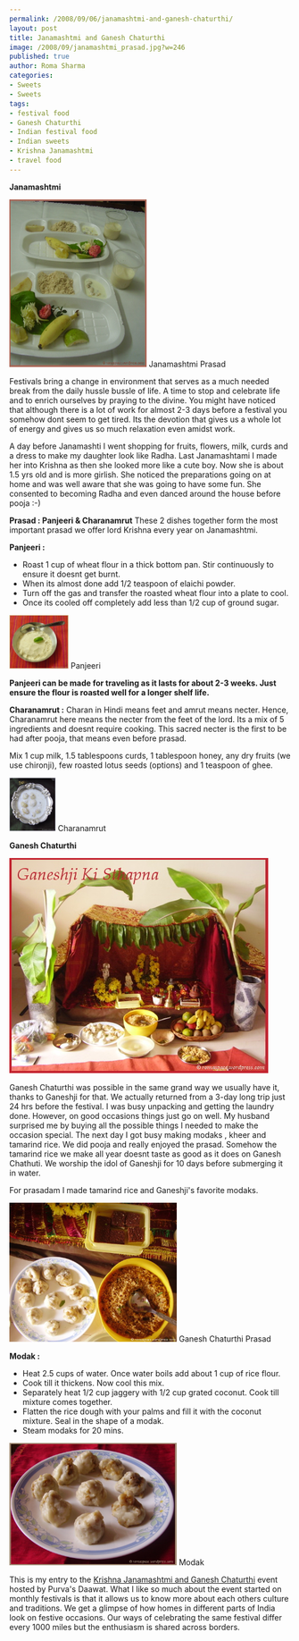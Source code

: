 ```yaml
--- 
permalink: /2008/09/06/janamashtmi-and-ganesh-chaturthi/
layout: post
title: Janamashtmi and Ganesh Chaturthi
image: /2008/09/janamashtmi_prasad.jpg?w=246
published: true
author: Roma Sharma
categories: 
- Sweets
- Sweets
tags:
- festival food
- Ganesh Chaturthi
- Indian festival food
- Indian sweets
- Krishna Janamashtmi
- travel food
---
```

<strong>Janamashtmi</strong>

<div class='post-image'><a href="/2008/09/janamashtmi_prasad.jpg"><img class="size-medium wp-image-580" title="janamashtmi_prasad" src="/2008/09/janamashtmi_prasad.jpg?w=246" alt="" width="246" height="300" /></a> Janamashtmi Prasad</div>

Festivals bring a change in environment that serves as a much needed break from the daily hussle bussle of life. A time to stop and celebrate life and to enrich ourselves by praying to the divine. You might have noticed that although there is a lot of work for almost 2-3 days before a festival you somehow dont seem to get tired. Its the devotion that gives us a whole lot of energy and gives us so much relaxation even amidst work.

A day before Janamashti I went shopping for fruits, flowers, milk, curds and a dress to make my daughter look like Radha. Last Janamashtami I made her into Krishna as then she looked more like a cute boy. Now she is about 1.5 yrs old and is more girlish. She noticed the preparations going on at home and was well aware that she was going to have some fun. She consented to becoming Radha and even danced around the house before pooja :-)

<strong>Prasad : Panjeeri &amp; Charanamrut</strong>
These 2 dishes together form the most important prasad we offer lord Krishna every year on Janamashtmi.

<strong>Panjeeri :</strong>
<ul>
	<li>Roast 1 cup of wheat flour in a thick bottom pan. Stir continuously to ensure it doesnt get burnt.</li>
	<li>When its almost done add 1/2 teaspoon of elaichi powder.</li>
	<li>Turn off the gas and transfer the roasted wheat flour into a plate to cool.</li>
	<li>Once its cooled off completely add less than 1/2 cup of ground sugar.</li>
</ul>
<div class='post-image'><a href="/2008/09/panjeeri2.jpg"><img class="size-thumbnail wp-image-591" title="panjeeri2" src="/2008/09/panjeeri2.jpg?w=106" alt="Panjeeri" width="106" height="96" /></a> Panjeeri</div>

<strong>Panjeeri can be made for traveling as it lasts for about 2-3 weeks. Just ensure the flour is roasted well for a longer shelf life.</strong>

<strong>Charanamrut :</strong>
Charan in Hindi means feet and amrut means necter. Hence, Charanamrut here means the necter from the feet of the lord. Its a mix of 5 ingredients and doesnt require cooking. This sacred necter is the first to be had after pooja, that means even before prasad.

Mix 1 cup milk, 1.5 tablespoons curds, 1 tablespoon honey, any dry fruits (we use chironji), few roasted lotus seeds (options) and 1 teaspoon of ghee.

<div class='post-image'><img class="size-thumbnail wp-image-593" title="charanamrut_14" src="/2008/09/charanamrut_14.jpg?w=83" alt="Charanamrut" width="83" height="96" /> Charanamrut</div>
<p style="text-align:left;"><strong>Ganesh Chaturthi</strong></p>
<a href="/2008/09/ganeshji_ki_sthapna.jpg"><img class="alignnone size-full wp-image-583" title="ganeshji_ki_sthapna" src="/2008/09/ganeshji_ki_sthapna.jpg" alt="" width="464" height="385" /></a>

Ganesh Chaturthi was possible in the same grand way we usually have it, thanks to Ganeshji for that. We actually returned from a 3-day long trip just 24 hrs before the festival. I was busy unpacking and getting the laundry done. However, on good occasions things just go on well. My husband surprised me by buying all the possible things I needed to make the occasion special. The next day I got busy making modaks , kheer and tamarind rice. We did pooja and really enjoyed the prasad. Somehow the tamarind rice we make all year doesnt taste as good as it does on Ganesh Chathuti. We worship the idol of Ganeshji for 10 days before submerging it in water.

For prasadam I made tamarind rice and Ganeshji's favorite modaks.

<div class='post-image'><a href="/2008/09/ganesh_chaturthi_prasad.jpg"><img class="size-medium wp-image-585" title="ganesh_chaturthi_prasad" src="/2008/09/ganesh_chaturthi_prasad.jpg?w=300" alt="" width="300" height="249" /></a> Ganesh Chaturthi Prasad</div>

<strong>Modak :</strong>
<ul>
	<li>Heat 2.5 cups of water. Once water boils add about 1 cup of rice flour.</li>
	<li>Cook till it thickens. Now cool this mix.</li>
	<li>Separately heat 1/2 cup jaggery with 1/2 cup grated coconut. Cook till mixture comes together.</li>
	<li>Flatten the rice dough with your palms and fill it with the coconut mixture. Seal in the shape of a modak.</li>
	<li>Steam modaks for 20 mins.</li>
</ul>
<div class='post-image'><a href="/2008/09/modak.jpg"><img class="size-medium wp-image-584" title="modak" src="/2008/09/modak.jpg?w=300" alt="" width="300" height="219" /></a> Modak</div>

This is my entry to the <a href="http://purvasdaawat.blogspot.com/2008/08/announcing-krishna-and-ganesh-chaturthi.html">Krishna Janamashtmi and Ganesh Chaturthi</a> event hosted by Purva's Daawat. What I like so much about the event started on monthly festivals is that it allows us to know more about each others culture and traditions. We get a glimpse of how homes in different parts of India look on festive occasions. Our ways of celebrating the same festival differ every 1000 miles but the enthusiasm is shared across borders.
